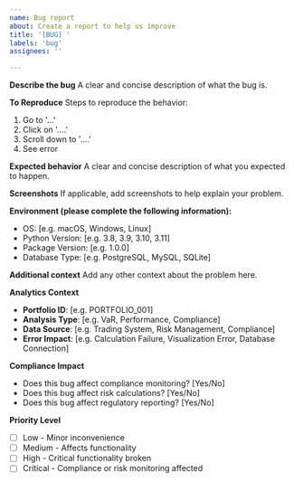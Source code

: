 ```yaml
---
name: Bug report
about: Create a report to help us improve
title: '[BUG] '
labels: 'bug'
assignees: ''

---
```


**Describe the bug**
A clear and concise description of what the bug is.

**To Reproduce**
Steps to reproduce the behavior:
1. Go to '...'
2. Click on '....'
3. Scroll down to '....'
4. See error

**Expected behavior**
A clear and concise description of what you expected to happen.

**Screenshots**
If applicable, add screenshots to help explain your problem.

**Environment (please complete the following information):**
 - OS: [e.g. macOS, Windows, Linux]
 - Python Version: [e.g. 3.8, 3.9, 3.10, 3.11]
 - Package Version: [e.g. 1.0.0]
 - Database Type: [e.g. PostgreSQL, MySQL, SQLite]

**Additional context**
Add any other context about the problem here.

**Analytics Context**
- **Portfolio ID**: [e.g. PORTFOLIO_001]
- **Analysis Type**: [e.g. VaR, Performance, Compliance]
- **Data Source**: [e.g. Trading System, Risk Management, Compliance]
- **Error Impact**: [e.g. Calculation Failure, Visualization Error, Database Connection]

**Compliance Impact**
- Does this bug affect compliance monitoring? [Yes/No]
- Does this bug affect risk calculations? [Yes/No]
- Does this bug affect regulatory reporting? [Yes/No]

**Priority Level**
- [ ] Low - Minor inconvenience
- [ ] Medium - Affects functionality
- [ ] High - Critical functionality broken
- [ ] Critical - Compliance or risk monitoring affected
